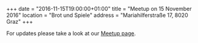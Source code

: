 +++
date = "2016-11-15T19:00:00+01:00"
title = "Meetup on 15 November 2016"
location = "Brot und Spiele"
address = "Mariahilferstraße 17, 8020 Graz"
+++

For updates please take a look at our
[Meetup page](https://www.meetup.com/Graz-Open-Source-Meetup/events/235399212/).
